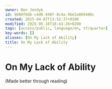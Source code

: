 ```yaml
---
owner: Ben Jendyk
id: 9880f0db-c4d6-448f-8c4a-9be2a869480c
created: 2025-04-07T13:52:37+0200
modified: 2025-05-16T18:43:26+0200
tags: [access/public, language/en, tf/quarter]
key-words: []
aliases: [On My Lack of Ability]
title: On My Lack of Ability
---
```


# On My Lack of Ability

(Made better through reading)